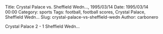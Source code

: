 Title: Crystal Palace vs. Sheffield Wedn…, 1995/03/14
Date: 1995/03/14 00:00
Category: sports
Tags: football, football scores, Crystal Palace, Sheffield Wedn…
Slug: crystal-palace-vs-sheffield-wedn
Author: carbonero


Crystal Palace 2 - 1 Sheffield Wedn…
